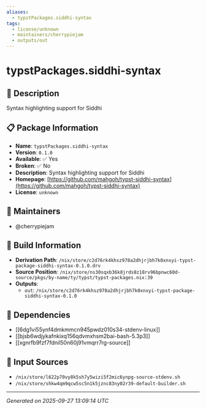 ```yaml
---
aliases:
  - typstPackages.siddhi-syntax
tags:
  - license/unknown
  - maintainers/cherrypiejam
  - outputs/out
---
```


# typstPackages.siddhi-syntax

## 📝 Description

Syntax highlighting support for Siddhi

## 📋 Package Information

- **Name**: `typstPackages.siddhi-syntax`
- **Version**: `0.1.0`
- **Available**: ✅ Yes
- **Broken**: ✅ No
- **Description**: Syntax highlighting support for Siddhi
- **Homepage**: [https://github.com/mahgoh/typst-siddhi-syntax](https://github.com/mahgoh/typst-siddhi-syntax)
- **License**: `unknown`
## 👥 Maintainers

- @cherrypiejam


## 🔧 Build Information

- **Derivation Path**: `/nix/store/c2d76rk4khsz978a2dhjrjbh7k0xnxyi-typst-package-siddhi-syntax-0.1.0.drv`
- **Source Position**: `/nix/store/ns30sqxb36k8jrds8z18rv96bpnwc60d-source/pkgs/by-name/ty/typst/typst-packages.nix:39`
- **Outputs**:
  - `out`:  `/nix/store/c2d76rk4khsz978a2dhjrjbh7k0xnxyi-typst-package-siddhi-syntax-0.1.0`

## 🔗 Dependencies

- [[6dg1vi55ynf4dmkmmcn945pwdz010s34-stdenv-linux]]
- [[bjsb6wdjykafnkixq156qdvmxhsm2bai-bash-5.3p3]]
- [[xgnrfb9fzf7fdnil50n60j91vmqrr7rg-source]]

## 📁 Input Sources

- `/nix/store/l622p70vy8k5sh7y5wizi5f2mic6ynpg-source-stdenv.sh`
- `/nix/store/shkw4qm9qcw5sc5n1k5jznc83ny02r39-default-builder.sh`

---
*Generated on 2025-09-27 13:09:14 UTC*
